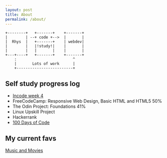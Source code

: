 ```yaml
---
layout: post
title: About
permalink: /about/
---
```


<!-- language: lang-none -->
    +--------+   +-------+    +-------+
    |        | --+ code +-->  |       |
    |  Rhys  |   +-------+    | webdev|
    |        |   |!study!|    |       |
    |        |   |       |    |       |
    +---+----+   +-------+    +-------+
        :                         ^
        |       Lots of work      |
        +-------------------------+
        

## Self study progress log
- [Incode week 4](/tags/#incode)
- FreeCodeCamp: Responsive Web Design, Basic HTML and HTML5 50%
- The Odin Project: Foundations 41%
- Linux Upskill Project
- Hackerrank
- [100 Days of Code](/100daysofcode.html)

## My current favs
[Music and Movies](/currents.html 'currents')